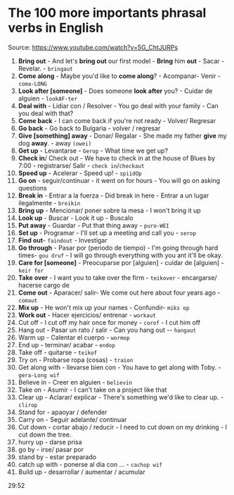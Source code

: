 # The 100 more importants phrasal verbs in English

Source: https://www.youtube.com/watch?v=5G_ChtJURPs



1. **Bring out** - And let's **bring out** our first model - **Bring** him **out** - Sacar - Revelar. - `bringaut`
2. **Come along** - Maybe you'd like to **come along**? - Acompanar- Venir - `coma-LONG`
3. **Look after [someone]** - Does someone **look after** you? - Cuidar de alguien -  `lookAF-ter`
4. **Deal with** - Lidiar con / Resolver - You go deal with your family - Can you deal with that? 
5. **Come back** - I can come back if you're not ready - Volver/ Regresar
6. **Go back** - Go back to Bulgaria - volver / regresar 
7. **Give [something] away** - Donar/ Regalar -  She made my father **give** my dog **away**. - away `(owei)`
8. **Get up** - Levantarse - `Gerop` - What time we get up? 
9. **Check in**/ Check out - We have to check in at the house of Blues by 7:00 - registrarse/ Salir - `check in`/`checkaut`
10. **Speed up** - Acelerar - Speed up! - `spiidOp`
11. **Go on** - seguir/continuar - it went on for hours - You will go on asking questions
12. **Break in** - Entrar a la fuerza - Did break in here - Entrar a un lugar ilegalmente - `breikin`
13. **Bring up** - Mencionar/ poner sobre la mesa - I won't bring it up 
14. **Look up** - Buscar  - Look it up - Buscalo
15. **Put away** - Guardar - Put that thing away - `puro-WEI`
16. **Set up** - Programar - I'll set up a meeting and call you - `serop`
17. **Find out**-  `faindout` - Investigar
18.  **Go through** - Pasar por (periodo de tiempo) - I'm going through hard times- `gou druf` - I will go through everything with you ant it'll be okay.
19. **Care for [someone]** - Preocuparse por [alguien] - cuidar de [alguien] - `keir for`
20. **Take over** - I want you to take over the firm - `teikover` - encargarse/ hacerse cargo de 
21. **Come out** - Aparacer/ salir- We come out here about four years ago - `comaut`
22. **Mix up** - He won't mix up your names - Confundir- `miks op `
23. **Work out** - Hacer ejercicios/ entrenar - `workaut`
24. Cut off - I cut off my hair once for money - `corof` - I cut him off
25. Hang out - Pasar un rato / salir - Can you hang out -- `hangaut`
26. Warm up - Calentar el cuerpo - `wormop`
27. End up - terminar/ acabar - `endop`
28. Take off - quitarse - `teikof`
29.  Try on - Probarse ropa (cosas) - `traion`
30. Get along with - llevarse bien con -  You have to get along with Toby. - `gera-Long wif`
31. Believe in - Creer en alguien - `believin `
32. Take on - Asumir - I can't take on a project like that
33. Clear up - Aclarar/ explicar - There's something we'd like to clear up. - `clirop`
34. Stand for - apaoyar / defender
35. Carry on - Seguir adelante/ continuar
36. Cut down - cortar abajo / reducir - I need to cut down on  my drinking - I cut down the tree.
37.  hurry up - darse prisa 
38. go by - irse/ pasar por 
39. stand by - estar preparado
40. catch up with - ponerse al dia con ... - `cachop wif`
41. Build up - desarrollar / aumentar / acumular 

29:52

